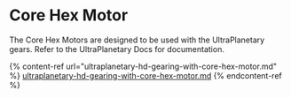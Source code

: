 # Core Hex Motor

The Core Hex Motors are designed to be used with the UltraPlanetary gears. Refer to the UltraPlanetary Docs for documentation.

{% content-ref url="ultraplanetary-hd-gearing-with-core-hex-motor.md" %}
[ultraplanetary-hd-gearing-with-core-hex-motor.md](ultraplanetary-hd-gearing-with-core-hex-motor.md)
{% endcontent-ref %}
